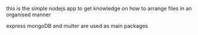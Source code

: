 this is the simple nodejs app to get knowledge on how to arrange files in an organised manner


express mongoDB and multer are used as main packages
